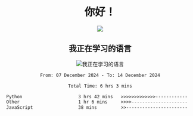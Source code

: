 <div align="center">
<h1>你好！</h1>
  
<a href="https://github.com/ikun0014">
    <img align="center" src="https://github-readme-stats-sigma-five.vercel.app/api?username=ikun0014&include_all_commits=true&show_icons=true&count_private=true&locale=cn&bg_color=0,EC6C6C,FFD479,FFFC79,73FA79,73FDFF,D783FF" />
  </a>
</div>

<div align="center">
<h2>我正在学习的语言</h2>
  
![我正在学习的语言](https://skillicons.dev/icons?i=python,nodejs,vue,html)

</div>

<div align="center">
<!--START_SECTION:waka-->

```txt
From: 07 December 2024 - To: 14 December 2024

Total Time: 6 hrs 3 mins

Python                     3 hrs 42 mins   >>>>>>>>>>>>>------------   51.78 %
Other                      1 hr 6 mins     >>>>---------------------   15.38 %
JavaScript                 38 mins         >>-----------------------   08.97 %
```

<!--END_SECTION:waka-->

</div>
